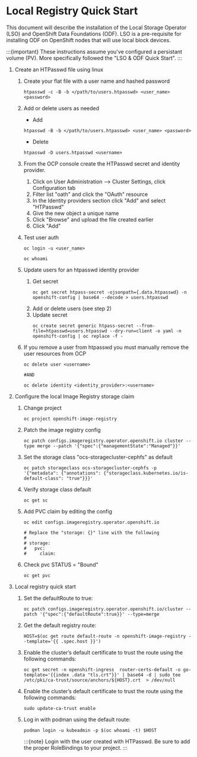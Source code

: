 # Local Registry Quick Start

This document will describe the installation of the Local Storage Operator (LSO)
and OpenShift Data Foundations (ODF). LSO is a pre-requisite for installing ODF
on OpenShift nodes that will use local block devices.

:::{important}
These instructions assume you've configured a persistant volume (PV). More
specifically followed the "LSO & ODF Quick Start".
:::

1. Create an HTPasswd file using linux

    1. Create your flat file with a user name and hashed password
       ```console
       htpasswd -c -B -b </path/to/users.htpasswd> <user_name> <password>
       ```
    2. Add or delete users as needed
       
       - Add
       ```console
       htpasswd -B -b </path/to/users.htpasswd> <user_name> <password>
       ```
       - Delete
       ```console
       htpasswd -D users.htpasswd <username>
       ```
    3. From the OCP console create the HTPasswd secret and identity provider.

       1. Click on User Administration --> Cluster Settings, click Configuration tab
       2. Filter list "oath" and click the "OAuth" resource
       3. In the Identity providers section click "Add" and select "HTPasswd"
       4. Give the new object a unique name
       5. Click "Browse" and upload the file created earlier
       6. Click "Add"

    4. Test user auth
       ```console
       oc login -u <user_name>
       
       oc whoami
       ```
    5. Update users for an htpasswd identity provider

       1. Get secret
          ```console
          oc get secret htpass-secret -ojsonpath={.data.htpasswd} -n openshift-config | base64 --decode > users.htpasswd
          ```
       2. Add or delete users (see step 2)
       3. Update secret
          ```console
          oc create secret generic htpass-secret --from-file=htpasswd=users.htpasswd --dry-run=client -o yaml -n openshift-config | oc replace -f -
          ```
    6. If you remove a user from htpasswd you must manually remove the user resources from OCP
       ```console
       oc delete user <username>
       
       #AND

       oc delete identity <identity_provider>:<username>
       ```

2. Configure the local Image Registry storage claim

    1. Change project
       ```console
       oc project openshift-image-registry
       ```
    2. Patch the image registry config
       ```console
       oc patch configs.imageregistry.operator.openshift.io cluster --type merge --patch '{"spec":{"managementState":"Managed"}}'
       ```
    3. Set the storage class "ocs-storagecluster-cephfs" as default
       ```console
       oc patch storageclass ocs-storagecluster-cephfs -p '{"metadata": {"annotations": {"storageclass.kubernetes.io/is-default-class": "true"}}}'
       ```    
    4. Verify storage class default
       ```console
       oc get sc
       ```
    5. Add PVC claim by editing the config
       ```console
       oc edit configs.imageregistry.operator.openshift.io
       
       # Replace the "storage: {}" line with the following
       #
       # storage:
       #   pvc:
       #     claim:
       ```
    6. Check pvc STATUS = "Bound"
       ```
       oc get pvc
       ```

3. Local registry quick start

    1. Set the defaultRoute to true:
       ```console
       oc patch configs.imageregistry.operator.openshift.io/cluster --patch '{"spec":{"defaultRoute":true}}' --type=merge
       ```
    2. Get the default registry route:
       ```console
       HOST=$(oc get route default-route -n openshift-image-registry --template='{{ .spec.host }}')
       ```
    3. Enable the cluster’s default certificate to trust the route using the following commands:
       ```console
       oc get secret -n openshift-ingress  router-certs-default -o go-template='{{index .data "tls.crt"}}' | base64 -d | sudo tee /etc/pki/ca-trust/source/anchors/${HOST}.crt  > /dev/null
       ```
    4. Enable the cluster’s default certificate to trust the route using the following commands:
       ```console
       sudo update-ca-trust enable
       ```
    5. Log in with podman using the default route:
       ```console
       podman login -u kubeadmin -p $(oc whoami -t) $HOST
       ```
       :::{note}
       Login with the user created with HTPasswd. Be sure to add the proper
       RoleBindings to your project.
       :::

